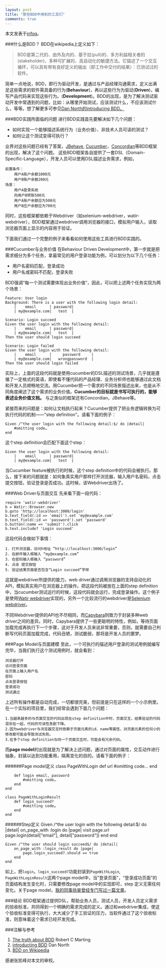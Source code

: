 ```yaml
---
layout: post
title: "那些BDD中用到的工具们"
comments: true
---
```

本文发表于[infoq](http://www.infoq.com/cn/articles/BDD-tools)。

###什么是BDD？
BDD在wikipedia上定义如下：
> BDD是第二代的、由外及内的、基于拉(pull)的、多方利益相关者的(stakeholder)、多种可扩展的、高自动化的敏捷方法。它描述了一个交互循环，可以具有带有良好定义的输出（即工作中交付的结果）：已测试过的软件。


简单一点地说，BDD，即行为驱动开发，是通过与产品经理沟通需求，定义出满足这些需求的软件需具备的行为(**Behaviour**)，再以这些行为为驱动(**Driven**)，编写产品代码来实现这些行为。(**Development**)。BDD的出现，是为了解决测试驱动开发中常遇到的问题，比如：从哪里开始测试，应该测试什么，不应该测试什么，等等。想了解更多可参见[Dan North的introducing BDD。](http://dannorth.net/introducing-bdd/)

###BDD实践所面临的问题
进行BDD实践首先要解决如下几个问题：

+ 如何实现一个能够描述系统行为（业务价值）、非技术人员可读的测试？
+ 如何让这个测试变得可执行？

业界对这些问题已经有了答案，[JBehave](http://jbehave.org/), [Cucumber](http://cukes.info)，[Concordian](http://www.concordion.org/)等BDD框架的出现，解决了这个问题。
这些BDD框架各自提供了一套DSL（Domain-Specific-Language），开发人员可以使用DSL描述业务需求，例如，

	前置条件：
		用户A账户余额1000元
		用户B账户余额200元
	场景：
		用户A登录系统
		向用户B转账500元
		用户A账户余额应为500元
		用户B庄户余额应为700元

同时，这些框架都依赖于Webdriver（如selenium-webdriver，watir-webdriver），BDD框架通过webdriver调用浏览器的接口，模拟用户输入，读取浏览器页面上显示的内容用于验证。


下面我们通过一个完整的例子来看看如何使用这些工具进行BDD实践的。


###Cucumber与业务价值
在Behaviour Driven Development中，第一步就是把需求细分为多个任务，拿最常见的用户登录功能为例，可以划分为以下几个任务：

+ 用户名密码匹配，登录成功
+ 用户名或密码不匹配，登录失败

BDD强调“每一个测试需要体现出业务价值”，因此，可以把上述两个任务实现为两个场景：

	Feature: User login
	Background: There is a user with the following login detail:
		|    email      | password|
		| my@example.com|   test  |
		
	Scenario: Login succeed
	Given the user login with the following detail:
		|    email      | password|
		| my@example.com|   test  |
	Then the user should login succeed
	
	Scenario: Login failed
	Given the user login with the following detail:
		|    email      |     password     |
		| my@example.com|   wrongpassword  |
	Then the user should login failed
实际上，上面的这段代码就是使用cucumber的DSL描述的测试场景，几乎就是遵循了一定格式的英语，即使看不懂代码的产品经理、业务分析师也能够通过此文档和开发人员顺畅地交流。用Cucumber把一个需求的不同场景描述出来，也是从不同角度阐述了这个需求的业务价值。__Cucumber的目标就是书写可执行的，能够表述业务价值文档。__ 与之类似的框架还有Concordian，JBehave等。

 紧接而来的问题是：如何让文档执行起来？Cucumber提供了把业务逻辑转换为可执行代码的机制——"step definition"。请看下面的例子：

	Given /^the user login with the following detail:$/ do |detail|
		#omitting code…
	end
这个step definition会匹配下面这个step：
	
	Given the user login with the following detail:
		|    email      | password|
		| my@example.com|   test  |
		
当Cucumber feature被执行的时候，这个step definition中的代码会被执行。那么，接下来的问题就是：如何象真实用户那样打开浏览器，输入用户名密码，点击提交按钮，验证登录是否成功。这时候，该Webdriver出场了。
		

###Web Driver与页面交互
先来看下面一段代码：

	require 'watir-webdriver'
	b = Watir::Browser.new
	b.goto 'http://localhost:3000/login'
	b.text_field(:id => 'email').set 'my@example.com'
	b.text_field(:id => 'password').set 'password'
	b.button(:name => 'submit').click
	b.text.include? 'Login succeed'

这段代码会做如下事情：

	1. 打开浏览器，访问h地址 “http://localhost:3000/login”
	2. 在邮件输入框输入 “my@example.com”
	3. 在密码输入框输入 “password”
	4. 点击 提交按钮
	5. 验证结果页面是否包含“Login succeed”字样
这就是webdriver所提供的能力，web driver通过调用浏览器的支持自动化的API，模拟真实用户在浏览器上的操作。把这段代码被放在上面的step definition中，当cucumber测试运行的时候，这段代码就会运行，完成登录操作。这个例子是使用[Watir webdriver](http://watirwebdriver.com/)实现的，另外一个比较流行的webdriver是[Selenium webdriver](http://seleniumhq.org/projects/webdriver/)。

不同Webdriver提供的API也不尽相同，而[Capybara](http://jnicklas.github.com/capybara/)则致力于封装多种web driver之间的差异。同时，Capybara提供了一些更聪明的特性，例如，等待页面加载完成再执行下一个步骤，这对于开发人员来说非常重要，否则，就需要自己判断写代码页面加载完成，代码丑陋，测试脆弱，那将是开发人员的噩梦。


###Page Model与页面建模
至此，一个可执行的描述用户登录的测试用例就编写完毕，当我们执行这个测试用例时，就会看到：

	浏览器打开
	访问登录页面
	在页面上输入用户名
	密码
	点击登录按钮
	登录成功
	测试通过
上述所有操作都是自动完成，一切都很完美，但前提是只在这样的一个小示例里。在一个实际的项目里，我们经常会遇到下面几个问题：

	1.当越来越多的与页面交互的代码出现在step definition中时，页面交互，结果验证的代码混杂在一起，代码的可读性急剧下降。
	2.因为webdriver与浏览器交互时依赖于页面元素的id、name等属性，对页面元素的任何小的修改都可能会导致测试失败。
	3.在多个step definition与同一个页面交互时，可能会有冗余代码。
	
而**page model**的出现就是为了解决上述问题，通过对页面的属性，交互动作进行抽象，封装以达到功能重用，隔离变化的目的。请看下面的例子：

######Page model定义
	class PageWithLogin
		def url
			#omitting code…
		end
		
		def login email, password
			#omitting code…
		end
	end
	
	class PageWithLoginResult
		def login_succeed?
			#omitting code…
		end
	end

######Step定义
	Given /^the user login with the following detail:$/ do |detail|
		on_page_with :login do |page|
			visit page.url		
			page.login(detail["email"], detail["password"]) 
		end
	end
	
	Given /^the user should login succeed$/ do |detail|
		on_page_with :login_result do |page|
			page.login_succeed?.should == true
		end
	end
	
如上，把`login`，`login_succeed?`功能封装到`PageWithLogin`, `PageWithLoginResult`这两个page model中，当"登录页面"，“登录成功页面”的页面结构发生变化时，只需要修改page model中的实现即可，step 定义无需任何变化。关于page model，[我的同事徐昊曾经专门写过一篇文章](http://www.infoq.com/cn/articles/domain-web-testing)。



###结论
BDD框架通过提供DSL，帮助业务人员，测试人员，开发人员定义需求的验收标准，共同得到一个明确的需求完成的定义。通过和webdriver集成，使这个验收标准变得可执行，大大减少了手工验证的压力，当软件通过了这个验收标准，则意味着这个需求已经开发完成。

###注解与参考
1. [The truth about BDD](https://sites.google.com/site/unclebobconsultingllc/the-truth-about-bdd) Robert C Marting
2. [introducting BDD](http://dannorth.net/introducing-bdd/) Dan North
3. [BDD on Wikipedia](http://en.wikipedia.org/wiki/Behavior-driven_development)


感谢张凯峰对本文的审校。
